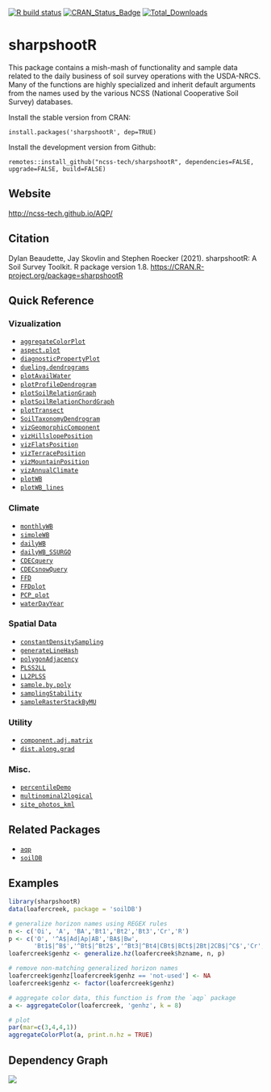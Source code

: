 [![R build status](https://github.com/ncss-tech/sharpshootR/workflows/R-CMD-check/badge.svg)](https://github.com/ncss-tech/sharpshootR/actions)
[![CRAN_Status_Badge](http://www.r-pkg.org/badges/version/sharpshootR)](https://cran.r-project.org/package=sharpshootR)
[![Total_Downloads](http://cranlogs.r-pkg.org/badges/grand-total/sharpshootR)](https://cran.r-project.org/package=sharpshootR)

# sharpshootR

This package contains a mish-mash of functionality and sample data related to the daily business of soil survey operations with the USDA-NRCS. Many of the functions are highly specialized and inherit default arguments from the names used by the various NCSS (National Cooperative Soil Survey) databases.

Install the stable version from CRAN:

`install.packages('sharpshootR', dep=TRUE)`

Install the development version from Github:

`remotes::install_github("ncss-tech/sharpshootR", dependencies=FALSE, upgrade=FALSE, build=FALSE)`

## Website
http://ncss-tech.github.io/AQP/

## Citation
Dylan Beaudette, Jay Skovlin and Stephen Roecker (2021). sharpshootR: A Soil Survey Toolkit. R package version 1.8. https://CRAN.R-project.org/package=sharpshootR


## Quick Reference

### Vizualization
   * [`aggregateColorPlot`](http://ncss-tech.github.io/sharpshootR/docs/reference/aggregateColorPlot.html)
   * [`aspect.plot`](http://ncss-tech.github.io/sharpshootR/docs/reference/aspect.plot.html)
   * [`diagnosticPropertyPlot`](http://ncss-tech.github.io/sharpshootR/docs/reference/diagnosticPropertyPlot.html)
   * [`dueling.dendrograms`](http://ncss-tech.github.io/sharpshootR/docs/reference/dueling.dendrograms.html)
   * [`plotAvailWater`](http://ncss-tech.github.io/sharpshootR/docs/reference/plotAvailWater.html)
   * [`plotProfileDendrogram`](http://ncss-tech.github.io/sharpshootR/docs/reference/plotProfileDendrogram.html)
   * [`plotSoilRelationGraph`](http://ncss-tech.github.io/sharpshootR/docs/reference/plotSoilRelationGraph.html)
   * [`plotSoilRelationChordGraph`](http://ncss-tech.github.io/sharpshootR/docs/reference/plotSoilRelationChordGraph.html)
   * [`plotTransect`](http://ncss-tech.github.io/sharpshootR/docs/reference/plotTransect.html)
   * [`SoilTaxonomyDendrogram`](http://ncss-tech.github.io/sharpshootR/docs/reference/SoilTaxonomyDendrogram.html)
   * [`vizGeomorphicComponent`](http://ncss-tech.github.io/sharpshootR/docs/reference/vizHillslopePosition.html)
   * [`vizHillslopePosition`](http://ncss-tech.github.io/sharpshootR/docs/reference/vizHillslopePosition.html)
   * [`vizFlatsPosition`](http://ncss-tech.github.io/sharpshootR/docs/reference/vizFlatsPosition.html)
   * [`vizTerracePosition`](http://ncss-tech.github.io/sharpshootR/docs/reference/vizTerracePosition.html)
   * [`vizMountainPosition`](http://ncss-tech.github.io/sharpshootR/docs/reference/vizMountainPosition.html)
   * [`vizAnnualClimate`](http://ncss-tech.github.io/sharpshootR/docs/reference/vizAnnualClimate.html)
   * [`plotWB`](http://ncss-tech.github.io/sharpshootR/docs/reference/plotWB.html)
   * [`plotWB_lines`](http://ncss-tech.github.io/sharpshootR/docs/reference/plotWB_lines.html)

   
### Climate
   * [`monthlyWB`](http://ncss-tech.github.io/sharpshootR/docs/reference/monthlyWB.html)
   * [`simpleWB`](http://ncss-tech.github.io/sharpshootR/docs/reference/simpleWB.html)
   * [`dailyWB`](http://ncss-tech.github.io/sharpshootR/docs/reference/dailyWB.html)
   * [`dailyWB_SSURGO`](http://ncss-tech.github.io/sharpshootR/docs/reference/dailyWB_SSURGO.html)
   * [`CDECquery`](http://ncss-tech.github.io/sharpshootR/docs/reference/CDECquery.html)
   * [`CDECsnowQuery`](http://ncss-tech.github.io/sharpshootR/docs/reference/CDECsnowQuery.html)
   * [`FFD`](http://ncss-tech.github.io/sharpshootR/docs/reference/FFD.html)
   * [`FFDplot`](http://ncss-tech.github.io/sharpshootR/docs/reference/FFD.html)
   * [`PCP_plot`](http://ncss-tech.github.io/sharpshootR/docs/reference/PCP_plot.html)
   * [`waterDayYear`](http://ncss-tech.github.io/sharpshootR/docs/reference/waterDayYear.html)


### Spatial Data
   * [`constantDensitySampling`](http://ncss-tech.github.io/sharpshootR/docs/reference/constantDensitySampling.html)
   * [`generateLineHash`](http://ncss-tech.github.io/sharpshootR/docs/reference/generateLineHash.html)
   * [`polygonAdjacency`](http://ncss-tech.github.io/sharpshootR/docs/reference/polygonAdjacency.html)
   * [`PLSS2LL`](http://ncss-tech.github.io/sharpshootR/docs/reference/PLSS2LL.html)
   * [`LL2PLSS`](http://ncss-tech.github.io/sharpshootR/docs/reference/LL2PLSS.html)
   * [`sample.by.poly`](http://ncss-tech.github.io/sharpshootR/docs/reference/sample.by.poly.html)
   * [`samplingStability`](http://ncss-tech.github.io/sharpshootR/docs/reference/samplingStability.html)
   * [`sampleRasterStackByMU`](http://ncss-tech.github.io/sharpshootR/docs/reference/sampleRasterStackByMU.html)


### Utility
   * [`component.adj.matrix`](http://ncss-tech.github.io/sharpshootR/docs/reference/component.adj.matrix.html)
   * [`dist.along.grad`](http://ncss-tech.github.io/sharpshootR/docs/reference/dist.along.grad.html)


### Misc.
   * [`percentileDemo`](http://ncss-tech.github.io/sharpshootR/docs/reference/percentileDemo.html)
   * [`multinominal2logical`](http://ncss-tech.github.io/sharpshootR/docs/reference/multinominal2logical.html)
   * [`site_photos_kml`](http://ncss-tech.github.io/sharpshootR/docs/reference/site_photos_kml.html)


## Related Packages
 * [`aqp`](https://github.com/ncss-tech/aqp)
 * [`soilDB`](https://github.com/ncss-tech/soilDB)
 

## Examples
```r
library(sharpshootR)
data(loafercreek, package = 'soilDB')

# generalize horizon names using REGEX rules
n <- c('Oi', 'A', 'BA','Bt1','Bt2','Bt3','Cr','R')
p <- c('O', '^A$|Ad|Ap|AB','BA$|Bw', 
       'Bt1$|^B$','^Bt$|^Bt2$','^Bt3|^Bt4|CBt$|BCt$|2Bt|2CB$|^C$','Cr','R')
loafercreek$genhz <- generalize.hz(loafercreek$hzname, n, p)

# remove non-matching generalized horizon names
loafercreek$genhz[loafercreek$genhz == 'not-used'] <- NA
loafercreek$genhz <- factor(loafercreek$genhz)

# aggregate color data, this function is from the `aqp` package
a <- aggregateColor(loafercreek, 'genhz', k = 8)

# plot
par(mar=c(3,4,4,1))
aggregateColorPlot(a, print.n.hz = TRUE)
```


## Dependency Graph
![](https://cran.microsoft.com/packagedata/graphs/sharpshootR.png)

